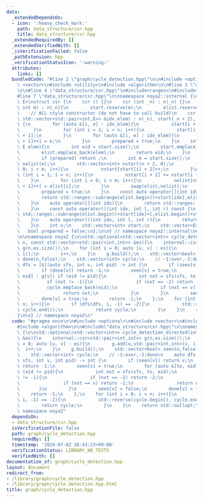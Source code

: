 ```yaml
---
data:
  _extendedDependsOn:
  - icon: ':heavy_check_mark:'
    path: data_structure/csr.hpp
    title: data_structure/csr.hpp
  _extendedRequiredBy: []
  _extendedVerifiedWith: []
  _isVerificationFailed: false
  _pathExtension: hpp
  _verificationStatusIcon: ':warning:'
  attributes:
    links: []
  bundledCode: "#line 2 \"graph/cycle_detection.hpp\"\n\n#include <optional>\n#include\
    \ <vector>\n#include <utility>\n#include <algorithm>\n\n#line 2 \"data_structure/csr.hpp\"\
    \n\n#line 4 \"data_structure/csr.hpp\"\n#include<ranges>\n#include<cassert>\n\
    #line 7 \"data_structure/csr.hpp\"\n\nnamespace noya2::internal {\n\ntemplate<class\
    \ E>\nstruct csr {\n    csr () {}\n    csr (int _n) : n(_n) {}\n    csr (int _n,\
    \ int m) : n(_n){\n        start.reserve(m);\n        elist.reserve(m);\n    }\n\
    \    // ACL style constructor (do not have to call build)\n    csr (int _n, const\
    \ std::vector<std::pair<int,E>> &idx_elem) : n(_n), start(_n + 2), elist(idx_elem.size())\
    \ {\n        for (auto &[i, e] : idx_elem){\n            start[i + 2]++;\n   \
    \     }\n        for (int i = 1; i < n; i++){\n            start[i + 2] += start[i\
    \ + 1];\n        }\n        for (auto &[i, e] : idx_elem){\n            elist[start[i\
    \ + 1]++] = e;\n        }\n        prepared = true;\n    }\n    int add(int idx,\
    \ E elem){\n        int eid = start.size();\n        start.emplace_back(idx);\n\
    \        elist.emplace_back(elem);\n        return eid;\n    }\n    void build(){\n\
    \        if (prepared) return ;\n        int m = start.size();\n        std::vector<E>\
    \ nelist(m);\n        std::vector<int> nstart(n + 2, 0);\n        for (int i =\
    \ 0; i < m; i++){\n            nstart[start[i] + 2]++;\n        }\n        for\
    \ (int i = 1; i < n; i++){\n            nstart[i + 2] += nstart[i + 1];\n    \
    \    }\n        for (int i = 0; i < m; i++){\n            nelist[nstart[start[i]\
    \ + 1]++] = elist[i];\n        }\n        swap(elist,nelist);\n        swap(start,nstart);\n\
    \        prepared = true;\n    }\n    const auto operator[](int idx) const {\n\
    \        return std::ranges::subrange(elist.begin()+start[idx],elist.begin()+start[idx+1]);\n\
    \    }\n    auto operator[](int idx){\n        return std::ranges::subrange(elist.begin()+start[idx],elist.begin()+start[idx+1]);\n\
    \    }\n    const auto operator()(int idx, int l, int r) const {\n        return\
    \ std::ranges::subrange(elist.begin()+start[idx]+l,elist.begin()+start[idx]+r);\n\
    \    }\n    auto operator()(int idx, int l, int r){\n        return std::ranges::subrange(elist.begin()+start[idx]+l,elist.begin()+start[idx]+r);\n\
    \    }\n    int n;\n    std::vector<int> start;\n    std::vector<E> elist;\n \
    \   bool prepared = false;\n};\n\n} // namespace noya2::internal\n#line 9 \"graph/cycle_detection.hpp\"\
    \n\nnamespace noya2 {\n\nstd::optional<std::vector<int>> cycle_detection_directed(int\
    \ n, const std::vector<std::pair<int,int>> &es){\n    internal::csr<std::pair<int,int>>\
    \ g(n,es.size());\n    for (int i = 0; auto [u, v] : es){\n        g.add(u,std::pair<int,int>(v,\
    \ i));\n        i++;\n    }\n    g.build();\n    std::vector<bool> seen(n,false),\
    \ done(n,false);\n    std::vector<int> cycle;\n    // -1:over,-2:done\n    auto\
    \ dfs = [&](auto sfs, int v, int pid) -> int {\n        if (seen[v]) return v;\n\
    \        if (done[v]) return -1;\n        seen[v] = true;\n        for (auto &[to,\
    \ eid] : g[v]) if (eid != pid){\n            int nxt = sfs(sfs, to, eid);\n  \
    \          if (nxt != -1){\n                if (nxt == -2) return -2;\n      \
    \          cycle.emplace_back(eid);\n                if (nxt == v) return -2;\n\
    \                return nxt;\n            }\n        }\n        seen[v] = false;\n\
    \        done[v] = true;\n        return -1;\n    };\n    for (int i = 0; i <\
    \ n; i++){\n        if (dfs(dfs, i, -1) == -2){\n            std::reverse(cycle.begin(),\
    \ cycle.end());\n            return cycle;\n        }\n    }\n    return std::nullopt;\n\
    }\n\n} // namespace noya2\n"
  code: "#pragma once\n\n#include <optional>\n#include <vector>\n#include <utility>\n\
    #include <algorithm>\n\n#include\"data_structure/csr.hpp\"\n\nnamespace noya2\
    \ {\n\nstd::optional<std::vector<int>> cycle_detection_directed(int n, const std::vector<std::pair<int,int>>\
    \ &es){\n    internal::csr<std::pair<int,int>> g(n,es.size());\n    for (int i\
    \ = 0; auto [u, v] : es){\n        g.add(u,std::pair<int,int>(v, i));\n      \
    \  i++;\n    }\n    g.build();\n    std::vector<bool> seen(n,false), done(n,false);\n\
    \    std::vector<int> cycle;\n    // -1:over,-2:done\n    auto dfs = [&](auto\
    \ sfs, int v, int pid) -> int {\n        if (seen[v]) return v;\n        if (done[v])\
    \ return -1;\n        seen[v] = true;\n        for (auto &[to, eid] : g[v]) if\
    \ (eid != pid){\n            int nxt = sfs(sfs, to, eid);\n            if (nxt\
    \ != -1){\n                if (nxt == -2) return -2;\n                cycle.emplace_back(eid);\n\
    \                if (nxt == v) return -2;\n                return nxt;\n     \
    \       }\n        }\n        seen[v] = false;\n        done[v] = true;\n    \
    \    return -1;\n    };\n    for (int i = 0; i < n; i++){\n        if (dfs(dfs,\
    \ i, -1) == -2){\n            std::reverse(cycle.begin(), cycle.end());\n    \
    \        return cycle;\n        }\n    }\n    return std::nullopt;\n}\n\n} //\
    \ namespace noya2"
  dependsOn:
  - data_structure/csr.hpp
  isVerificationFile: false
  path: graph/cycle_detection.hpp
  requiredBy: []
  timestamp: '2024-07-02 16:43:23+09:00'
  verificationStatus: LIBRARY_NO_TESTS
  verifiedWith: []
documentation_of: graph/cycle_detection.hpp
layout: document
redirect_from:
- /library/graph/cycle_detection.hpp
- /library/graph/cycle_detection.hpp.html
title: graph/cycle_detection.hpp
---
```

